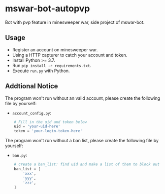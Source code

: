 # mswar-bot-autopvp
Bot with pvp feature in minesweeper war, side project of mswar-bot.

## Usage
* Register an account on minesweeper war.
* Using a HTTP capturer to catch your account and token.
* Install Python >= 3.7.
* Run `pip install -r requirements.txt`.
* Execute `run.py` with Python.

## Addtional Notice
The program won't run without an valid account, please create the following file by yourself:
* `account_config.py`:
```py
    # Fill in the uid and token below
    uid = 'your-uid-here'
    token = 'your-login-token-here' 
```

The program won't run without a ban list, please create the following file by yourself:
* `ban.py`:
```py
    # create a ban_list: find uid and make a list of them to block out
    ban_list = [
        'xxx',
        'yyy',
        'zzz',
    ]
```
